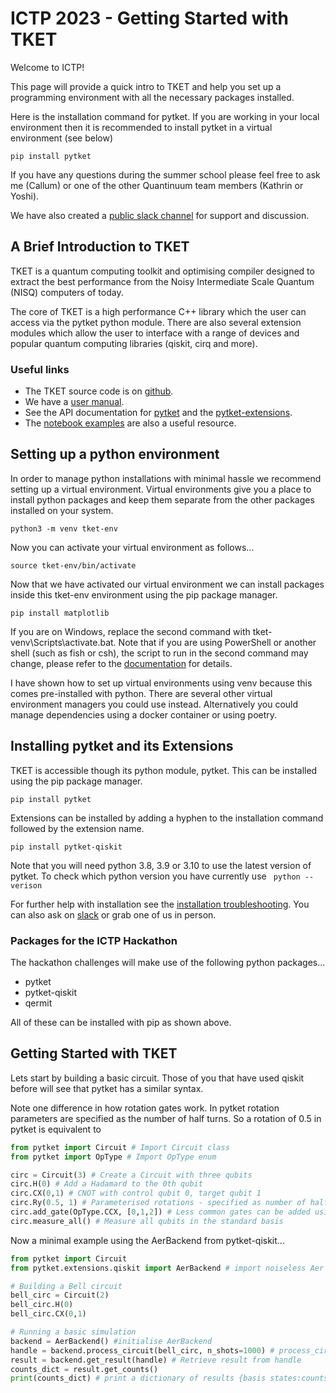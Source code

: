 # ICTP 2023 - Getting Started with TKET

Welcome to ICTP!

This page will provide a quick intro to TKET and help you set up a programming environment with all the necessary packages installed.

Here is the installation command for pytket. If you are working in your local environment then it is recommended to install pytket in a virtual environment (see below)
```shell
pip install pytket
```

If you have any questions during the summer school please feel free to ask me (Callum) or one of the other Quantinuum team members (Kathrin or Yoshi).

We have also created a [public slack channel](https://tketusers.slack.com/join/shared_invite/zt-18qmsamj9-UqQFVdkRzxnXCcKtcarLRA#/shared-invite/email) for support and discussion.

## A Brief Introduction to TKET

TKET is a quantum computing toolkit and optimising compiler designed to extract the best performance from the Noisy Intermediate Scale Quantum (NISQ) computers of today. 

The core of TKET is a high performance C++ library which the user can access via the pytket python module. There are also several extension modules which allow the user to interface with a range of devices and popular quantum computing libraries (qiskit, cirq and more).

### Useful links

- The TKET source code is on [github](https://github.com/CQCL/tket).
- We have a [user manual](https://cqcl.github.io/pytket/manual/index.html). 
- See the API documentation for [pytket](https://cqcl.github.io/tket/pytket/api/index.html) and the [pytket-extensions](https://cqcl.github.io/pytket-extensions/api/index.html).
- The [notebook examples](https://github.com/CQCL/pytket/tree/main/examples) are also a useful resource.

## Setting up a python environment

In order to manage python installations with minimal hassle we recommend setting up a virtual environment. Virtual environments give you a place to install python packages and keep them separate from the other packages installed on your system.

```shell
python3 -m venv tket-env
```

Now you can activate your virtual environment as follows...

```shell
source tket-env/bin/activate
```

Now that we have activated our virtual environment we can install packages inside this tket-env environment using the pip package manager.

```shell
pip install matplotlib
```

If you are on Windows, replace the second command with tket-venv\Scripts\activate.bat. Note that if you are using PowerShell or another shell (such as fish or csh), the script to run in the second command may change, please refer to the [documentation](https://docs.python.org/3/library/venv.html) for details.

I have shown how to set up virtual environments using venv because this comes pre-installed with python. There are several other virtual environment managers you could use instead. Alternatively you could manage dependencies using a docker container or using poetry.

## Installing pytket and its Extensions

TKET is accessible though its python module, pytket. This can be installed using the pip package manager.

```shell
pip install pytket
```

Extensions can be installed by adding a hyphen to the installation command followed by the extension name.

```shell
pip install pytket-qiskit
```

Note that you will need python 3.8, 3.9 or 3.10 to use the latest version of pytket. To check which python version you have currently use `` python --verison``

For further help with installation see the [installation troubleshooting](https://cqcl.github.io/tket/pytket/api/install.html). You can also ask on [slack](https://tketusers.slack.com/ssb/redirect) or grab one of us in person.

### Packages for the ICTP Hackathon

The hackathon challenges will make use of the following python packages...

- pytket
- pytket-qiskit
- qermit

All of these can be installed with pip as shown above.

## Getting Started with TKET

Lets start by building a basic circuit. Those of you that have used qiskit before will see that pytket has a similar syntax.

Note one difference in how rotation gates work. In pytket rotation parameters are specified as the number of half turns. So a rotation of 0.5 in pytket is equivalent to 

```python
from pytket import Circuit # Import Circuit class
from pytket import OpType # Import OpType enum

circ = Circuit(3) # Create a Circuit with three qubits
circ.H(0) # Add a Hadamard to the 0th qubit
circ.CX(0,1) # CNOT with control qubit 0, target qubit 1
circ.Ry(0.5, 1) # Parameterised rotations - specified as number of half turns
circ.add_gate(OpType.CCX, [0,1,2]) # Less common gates can be added using OpType enum
circ.measure_all() # Measure all qubits in the standard basis
```

Now a minimal example using the AerBackend from pytket-qiskit...

```python
from pytket import Circuit
from pytket.extensions.qiskit import AerBackend # import noiseless Aer simulator

# Building a Bell circuit
bell_circ = Circuit(2)
bell_circ.H(0)
bell_circ.CX(0,1)

# Running a basic simulation
backend = AerBackend() #initialise AerBackend
handle = backend.process_circuit(bell_circ, n_shots=1000) # process_circuit for 1000 shots 
result = backend.get_result(handle) # Retrieve result from handle
counts_dict = result.get_counts()
print(counts_dict) # print a dictionary of results {basis states:counts}
```
